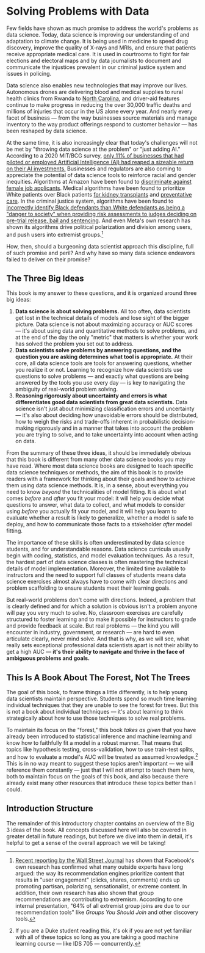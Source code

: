 # Solving Problems with Data

Few fields have shown as much promise to address the world's problems as data science. Today, data science is improving our understanding of and adaptation to climate change. It is being used in medicine to speed drug discovery, improve the quality of X-rays and MRIs, and ensure that patients receive appropriate medical care. It is used in courtrooms to fight for fair elections and electoral maps and by data journalists to document and communicate the injustices prevalent in our criminal justice system and issues in policing.

Data science also enables new technologies that may improve our lives. Autonomous drones are delivering blood and medical supplies to rural health clinics from Rwanda to [North Carolina](https://www.theverge.com/2020/5/27/21270351/zipline-drones-novant-health-medical-center-hospital-supplies-ppe/), and driver-aid features continue to make progress in reducing the over 30,000 traffic deaths and millions of injuries that occur in the US alone every year. And nearly every facet of business — from the way businesses source materials and manage inventory to the way product offerings respond to customer behavior — has been reshaped by data science.

At the same time, it is also increasingly clear that today's challenges will not be met by "throwing data science at the problem" or "just adding AI." According to a 2020 MIT/BCG survey, [only 11% of businesses that had piloted or employed Artificial Intelligence (AI) had reaped a sizeable return on their AI investments.](https://www.wired.com/story/companies-rushing-use-ai-few-see-payoff/) Businesses and regulators are also coming to appreciate the potential of data science tools to reinforce racial and gender inequities. Algorithms at Amazon have been found to [discriminate against female job applicants](https://www.reuters.com/article/us-amazon-com-jobs-automation-insight/amazon-scraps-secret-ai-recruiting-tool-that-showed-bias-against-women-idUSKCN1MK08G). Medical algorithms have been found to prioritize White patients over Black patients [for kidney transplants](https://www.wired.com/story/how-algorithm-blocked-kidney-transplants-black-patients/) and [preventative care](https://www.washingtonpost.com/health/2019/10/24/racial-bias-medical-algorithm-favors-white-patients-over-sicker-black-patients/). In the criminal justice system, algorithms have been found to [incorrectly identify Black defendants than White defendants as being a "danger to society" when providing risk assessments to judges deciding on pre-trial release, bail and sentencing](https://www.propublica.org/article/machine-bias-risk-assessments-in-criminal-sentencing). And even Meta's own research has shown its algorithms drive political polarization and division among users, and push users into extremist groups.[^facebook]

[^facebook]: [Recent reporting by the Wall Street Journal](https://www.wsj.com/articles/facebook-knows-it-encourages-division-top-executives-nixed-solutions-11590507499) has shown that Facebook's own research has confirmed what many outside experts have long argued: the way its recommendation engines prioritize content that results in "user engagement" (clicks, shares, comments) ends up promoting partisan, polarizing, sensationalist, or extreme content. In addition, their own research has also shown that group recommendations are contributing to extremism. According to one internal presentation, "64% of all extremist group joins are due to our recommendation tools" like *Groups You Should Join* and other discovery tools.

How, then, should a burgeoning data scientist approach this discipline, full of such promise and peril? And why have so many data science endeavors failed to deliver on their promise?

## The Three Big Ideas

This book is my answer to these questions, and it is organized around three big ideas:

1. **Data science is about solving problems.** All too often, data scientists get lost in the technical details of models and lose sight of the bigger picture. Data science is not about maximizing accuracy or AUC scores — it's about using data and quantitative methods to solve problems, and at the end of the day the only "metric" that matters is whether your work has solved the problem you set out to address.
2. **Data scientists solve problems by answering questions, and the question you are asking determines what tool is appropriate.** At their core, all data science tools are tools for answering questions, whether you realize it or not. Learning to recognize how data scientists use questions to solve problems — and exactly what questions are being answered by the tools you use every day — is key to navigating the ambiguity of real-world problem solving.
3. **Reasoning rigorously about uncertainty and errors is what differentiates good data scientists from great data scientists.** Data science isn't just about minimizing classification errors and uncertainty — it's also about deciding how unavoidable errors should be distributed, how to weigh the risks and trade-offs inherent in probabilistic decision-making rigorously and in a manner that takes into account the problem you are trying to solve, and to take uncertainty into account when acting on data.

From the summary of these three ideas, it should be immediately obvious that this book is different from many other data science books you may have read. Where most data science books are designed to teach specific data science techniques or methods, the aim of this book is to provide readers with a framework for thinking about their goals and how to achieve them using data science methods. It is, in a sense, about everything you need to know *beyond* the technicalities of model fitting. It is about what comes *before* and *after* you fit your model: it will help you decide what questions to answer, what data to collect, and what models to consider using *before* you actually fit your model, and it will help you learn to evaluate whether a result is likely to generalize, whether a model is safe to deploy, and how to communicate those facts to a stakeholder *after* model fitting.

The importance of these skills is often underestimated by data science students, and for understandable reasons. Data science curricula usually begin with coding, statistics, and model evaluation techniques. As a result, the hardest part of data science classes is often mastering the technical details of model implementation. Moreover, the limited time available to instructors and the need to support full classes of students means data science exercises almost always have to come with clear directions and problem scaffolding to ensure students meet their learning goals.

But real-world problems don't come with directions. Indeed, a problem that is clearly defined and for which a solution is obvious isn't a problem anyone will pay you very much to solve. No, classroom exercises are carefully structured to foster learning and to make it possible for instructors to grade and provide feedback at scale. But real problems — the kind you will encounter in industry, government, or research — are hard to even articulate clearly, never mind solve. And that is why, as we will see, what really sets exceptional professional data scientists apart is not their ability to get a high AUC — **it's their ability to navigate and thrive in the face of ambiguous problems and goals.**

## This Is A Book About The Forest, Not The Trees

The goal of this book, to frame things a little differently, is to help young data scientists maintain perspective. Students spend so much time learning individual techniques that they are unable to see the forest for trees. But this is not a book about individual techniques — it's about learning to think strategically about how to use those techniques to solve real problems.

To maintain its focus on the "forest," this book *takes as given* that you have already been introduced to statistical inference and machine learning and know how to faithfully fit a model in a robust manner. That means that topics like hypothesis testing, cross-validation, how to use train-test splits, and how to evaluate a model's AUC will be treated as assumed knowledge.[^assumed] This is in no way meant to suggest these topics aren't important — we will reference them constantly — just that I will not attempt to teach them here, both to maintain focus on the goals of this book, and also because there already exist many other resources that introduce these topics better than I could.

[^assumed]: If you are a Duke student reading this, it's ok if you are not yet familiar with all of these topics so long as you are taking a good machine learning course — like IDS 705 — concurrently.

## Introduction Structure

The remainder of this introductory chapter contains an overview of the Big 3 ideas of the book. All concepts discussed here will also be covered in greater detail in future readings, but before we dive into them in detail, it's helpful to get a sense of the overall approach we will be taking!
